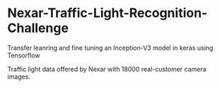 # Nexar-Traffic-Light-Recognition-Challenge
Transfer leanring and fine tuning an Inception-V3 model in keras using Tensorflow

Traffic light data offered by Nexar with 18000 real-customer camera images.
